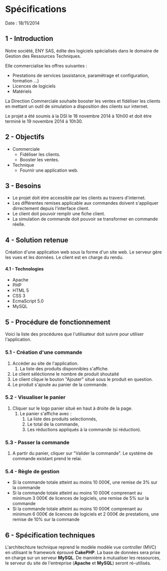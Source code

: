# Spécifications

Date : 18/11/2014

## 1 - Introduction

Notre société, ENY SAS, édite des logiciels spécialisés dans le domaine de Gestion des Ressources Techniques.

Elle  commercialise les offres suivantes :

 * Prestations de services (assistance, paramétrage et configuration, formation …)
 * Licences de logiciels 
 * Matériels

La Direction Commerciale souhaite booster les ventes et fidéliser les clients en mettant un outil de simulation a disposition des clients sur internet.

Le projet a été soumis à la DSI le 18 novembre 2014 à 10h00 et doit ètre terminé le 19 novembre 2014 à 10h30.

## 2 - Objectifs

 * Commerciale
	 * Fidéliser les clients.
	 * Booster les ventes.
 * Technique
	 * Fournir une application web.

## 3 - Besoins

 * Le projet doit ètre accessible par les clients au travers d'internet.
 * Les différentes remises applicable aux commandes doivent s'appliquer dirrectement depuis l'interface client.
 * Le client doit pouvoir remplir une fiche client.
 * La simulation de commande doit pouvoir se transformer en commande réelle.

## 4 - Solution retenue

Création d'une application web sous la forme d'un site web. Le serveur gère les vues et les données. Le client est en charge du rendu.

#### 4.1 - Technologies

 * Apache
 * PHP
 * HTML 5
 * CSS 3
 * EcmaScript 5.0
 * MySQL

## 5 - Procédure de fonctionnement

Voici la liste des procédures que l'utilisateur doit suivre pour utiliser l'application.

### 5.1 - Création d'une commande

1. Accéder au site de l'application.
	1. La liste des produits disponnibles s'affiche.
2. Le client séléctionne le nombre de produit shoutaité
3. Le client clique le bouton "Ajouter" situé sous le produit en question.
4. Le produit s'ajoute au panier de la commande.

### 5.2 - Visualiser le panier

1. Cliquer sur le logo panier situé en haut à droite de la page.
	1. Le panier s'affiche avec :
		1. La liste des produits selectionnés,
		2. Le total de la commande,
		3. Les réductions appliqués à la commande (si réduction).

### 5.3 - Passer la commande

1. A partir du panier, cliquer sur "Valider la commande". Le systéme de commande existant prend le relai.

### 5.4 - Règle de gestion

 * Si la commande totale atteint au moins 10 000€, une remise de 3% sur la commande
 * Si la commande totale atteint au moins 10 000€ comprenant au minimum 3 000€ de licences de logiciels, une remise de 5% sur la commande
 * Si la commande totale atteint au moins 10 000€ comprenant au minimum 6 000€ de licences de logiciels et 2 000€ de prestations, une remise de 10% sur la commande

## 6 - Spécification techniques

L'architechture technique reprend le modèle modèle vue controller (MVC) en utilisant le framework éprouvé **CakePHP**. La base de données sera prise en charge sur un serveur **MySQL**. De mannière à mutualiser les ressources, le serveur du site de l'entreprise (**Apache** et **MySQL**) seront ré-utilisés.